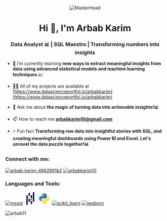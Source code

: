 <p align="center">
  <img src="https://media0.giphy.com/media/qgQUggAC3Pfv687qPC/giphy.gif" alt="MasterHead" />
</p>

<h1 align="center">Hi 👋, I'm Arbab Karim</h1>
<h3 align="center">Data Analyst 📊 | SQL Maestro | Transforming numbers into insights</h3>

- 🌱 I’m currently learning **new ways to extract meaningful insights from data using advanced statistical models and machine learning techniques.📈**

- 👨‍💻 All of my projects are available at [https://www.datascienceportfol.io/arbabkarim](https://www.datascienceportfol.io/arbabkarim)

- 💬 Ask me about **the magic of turning data into actionable insights!📊**

- 📫 How to reach me **arbabkarim10@gmail.com**

- ⚡ Fun fact **Transforming raw data into insightful stories with SQL, and creating meaningful dashboards using Power BI and Excel. Let's unravel the data puzzle together!📊**

<h3 align="left">Connect with me:</h3>
<p align="left">
  <a href="https://linkedin.com/in/arbab-karim-4662691b2" target="blank"><img align="center" src="https://raw.githubusercontent.com/rahuldkjain/github-profile-readme-generator/master/src/images/icons/Social/linked-in-alt.svg" alt="arbab-karim-4662691b2" height="30" width="40" /></a>
  <a href="https://www.hackerrank.com/arbabkarim10" target="blank"><img align="center" src="https://raw.githubusercontent.com/rahuldkjain/github-profile-readme-generator/master/src/images/icons/Social/hackerrank.svg" alt="arbabkarim10" height="30" width="40" /></a>
</p>

<h3 align="left">Languages and Tools:</h3>
<p align="left">
  <a href="https://www.microsoft.com/en-us/sql-server" target="_blank" rel="noreferrer"><img src="https://www.svgrepo.com/show/303229/microsoft-sql-server-logo.svg" alt="mssql" width="40" height="40"/></a>
  <a href="https://pandas.pydata.org/" target="_blank" rel="noreferrer"><img src="https://raw.githubusercontent.com/devicons/devicon/2ae2a900d2f041da66e950e4d48052658d850630/icons/pandas/pandas-original.svg" alt="pandas" width="40" height="40"/></a>
  <a href="https://www.python.org" target="_blank" rel="noreferrer"><img src="https://raw.githubusercontent.com/devicons/devicon/master/icons/python/python-original.svg" alt="python" width="40" height="40"/></a>
  <a href="https://scikit-learn.org/" target="_blank" rel="noreferrer"><img src="https://upload.wikimedia.org/wikipedia/commons/0/05/Scikit_learn_logo_small.svg" alt="scikit_learn" width="40" height="40"/></a>
  <a href="https://seaborn.pydata.org/" target="_blank" rel="noreferrer"><img src="https://seaborn.pydata.org/_images/logo-mark-lightbg.svg" alt="seaborn" width="40" height="40"/></a>
</p>

<p><img align="center" src="https://github-readme-stats.vercel.app/api/top-langs?username=arbab11&show_icons=true&locale=en&layout=compact" alt="arbab11" /></p>
